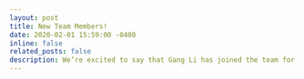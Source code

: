 ```yaml
---
layout: post
title: New Team Members!
date: 2020-02-01 15:59:00 -0400
inline: false
related_posts: false
description: We’re excited to say that Gang Li has joined the team for 3 years as an RA focusing on motion sickness and neurostimulation, and Laura Bajorunaite has joined as a PhD student exploring the social acceptability of passenger mixed reality!
--- 
```




